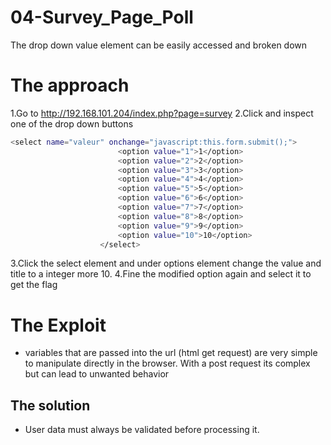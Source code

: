 # 04-Survey_Page_Poll
The drop down value element can be easily accessed and broken down

# The approach

1.Go to http://192.168.101.204/index.php?page=survey
2.Click and inspect one of the drop down buttons


```bash
<select name="valeur" onchange="javascript:this.form.submit();">
						<option value="1">1</option>
						<option value="2">2</option>
						<option value="3">3</option>
						<option value="4">4</option>
						<option value="5">5</option>
						<option value="6">6</option>
						<option value="7">7</option>
						<option value="8">8</option>
						<option value="9">9</option>
						<option value="10">10</option>
					</select>
```
3.Click the select element and under options element change the value and title to a integer more 10.
4.Fine the modified option again and select it to get the flag

# The Exploit #
- variables that are passed into the url (html get request) are very simple to manipulate directly in the browser. With a post request its complex but can lead to unwanted behavior


## The solution
- User data must always be validated before processing it.